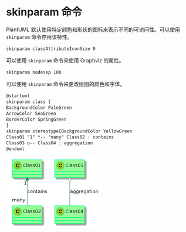 # skinparam 命令

PlantUML 默认使用特定颜色和形状的图标来表示不同的可访问性。可以使用 `skinparam` 命令停用该特性。

```
skinparam classAttributeIconSize 0
```

可以使用 `skinparam` 命令来使用 Graphviz 的属性。

```
skinparam nodesep 100
```

可以使用 `skinparam` 命令来更改绘图的颜色和字体。

```
@startuml
skinparam class {
BackgroundColor PaleGreen
ArrowColor SeaGreen
BorderColor SpringGreen
}
skinparam stereotypeCBackgroundColor YellowGreen
Class01 "1" *-- "many" Class02 : contains
Class03 o-- Class04 : aggregation
@enduml
```

![](images/skinparam-sample.png)